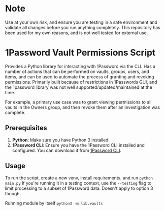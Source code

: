 # Note

Use at your own risk, and ensure you are testing in a safe environment and validate all changes before you run anything completely. This repository has been used for my own reasons, and is not well tested for external use. 

# 1Password Vault Permissions Script

Provides a Python library for interacting with 1Password via the CLI.
Has a number of actions that can be performed on vaults, groups, users, and items, and can be used to automate the process of granting and revoking permissions. Primarily built because of restrictions in 1Passwords GUI, and the 1password library was not well supported/updated/maintained at the time.

For example, a primary use case was to grant viewing permissions to all vaults in the Owners group, and then revoke them after an investigation was complete.

## Prerequisites

1. **Python**: Make sure you have Python 3 installed.
2. **1Password CLI**: Ensure you have the 1Password CLI installed and configured. You can download it from [1Password CLI](https://developer.1password.com/docs/cli/get-started).

## Usage
To run the script, create a new venv, install requirements, and run `python main.py`
If you're running it in a testing context, use the `--testing` flag to limit processing to a subset of 1Password data. Doesn't apply to option 3 though.

Running module by itself
`python3 -m lib.vaults`